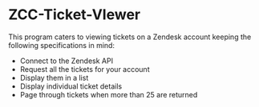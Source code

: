 # ZCC-Ticket-VIewer

This program caters to viewing tickets on a Zendesk account keeping the following specifications in mind:
- Connect to the Zendesk API
- Request all the tickets for your account
- Display them in a list
- Display individual ticket details
- Page through tickets when more than 25 are returned
